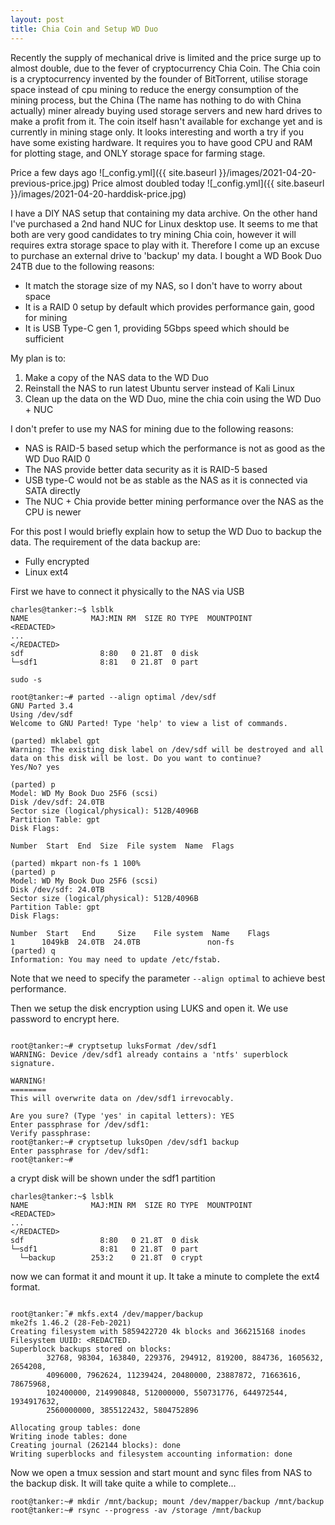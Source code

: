 ```yaml
---
layout: post
title: Chia Coin and Setup WD Duo
---
```


Recently the supply of mechanical drive is limited and the price surge up to almost double, due to the fever of cryptocurrency Chia Coin. The Chia coin is a cryptocurrency invented by the founder of BitTorrent, utilise storage space instead of cpu mining to reduce the energy consumption of the mining process, but the China (The name has nothing to do with China actually) miner already buying used storage servers and new hard drives to make a profit from it. The coin itself hasn't available for exchange yet and is currently in mining stage only. It looks interesting and worth a try if you have some existing hardware. It requires you to have good CPU and RAM for plotting stage, and ONLY storage space for farming stage.

Price a few days ago
![_config.yml]({{ site.baseurl }}/images/2021-04-20-previous-price.jpg)
Price almost doubled today
![_config.yml]({{ site.baseurl }}/images/2021-04-20-harddisk-price.jpg)


I have a DIY NAS setup that containing my data archive. On the other hand I've purchased a 2nd hand NUC for Linux desktop use. It seems to me that both are very good candidates to try mining Chia coin, however it will requires extra storage space to play with it. Therefore I come up an excuse to purchase an external drive to 'backup' my data. I bought a WD Book Duo 24TB due to the following reasons:
 - It match the storage size of my NAS, so I don't have to worry about space
 - It is a RAID 0 setup by default which provides performance gain, good for mining
 - It is USB Type-C gen 1, providing 5Gbps speed which should be sufficient
 
My plan is to:
 1. Make a copy of the NAS data to the WD Duo
 2. Reinstall the NAS to run latest Ubuntu server instead of Kali Linux
 3. Clean up the data on the WD Duo, mine the chia coin using the WD Duo + NUC
 
I don't prefer to use my NAS for mining due to the following reasons:
 - NAS is RAID-5 based setup which the performance is not as good as the WD Duo RAID 0
 - The NAS provide better data security as it is RAID-5 based
 - USB type-C would not be as stable as the NAS as it is connected via SATA directly
 - The NUC + Chia provide better mining performance over the NAS as the CPU is newer
 
For this post I would briefly explain how to setup the WD Duo to backup the data. The requirement of the data backup are:
 - Fully encrypted
 - Linux ext4

First we have to connect it physically to the NAS via USB
```
charles@tanker:~$ lsblk                                                                                                                                                                            NAME              MAJ:MIN RM  SIZE RO TYPE  MOUNTPOINT                                                                                                                                             <REDACTED>
...       
</REDACTED>                                                                                    sdf                 8:80   0 21.8T  0 disk                                                                                                                                                         └─sdf1              8:81   0 21.8T  0 part   

sudo -s

root@tanker:~# parted --align optimal /dev/sdf                                                                                                                                                                                                                                                                                                                                                        GNU Parted 3.4                                                                                                                                                                                     Using /dev/sdf                                                                                   
Welcome to GNU Parted! Type 'help' to view a list of commands.                                    

(parted) mklabel gpt
Warning: The existing disk label on /dev/sdf will be destroyed and all data on this disk will be lost. Do you want to continue?
Yes/No? yes          
                                                                                                 (parted) p                                                                                                                                                                                         Model: WD My Book Duo 25F6 (scsi)                                                                                                                                                                  Disk /dev/sdf: 24.0TB                                                                                                                                                                              Sector size (logical/physical): 512B/4096B                                                                                                                                                         Partition Table: gpt                                                                                                                                                                               Disk Flags:                                                                                      
                                                                                                 
Number  Start  End  Size  File system  Name  Flags                                               
                                                                                                 
(parted) mkpart non-fs 1 100%                                                                                                                                                                      (parted) p                                                                                                                                                                                         Model: WD My Book Duo 25F6 (scsi)                                                                                                                                                                  Disk /dev/sdf: 24.0TB                                                                                                                                                                              Sector size (logical/physical): 512B/4096B                                                                                                                                                         Partition Table: gpt                                                                                                                                                                               Disk Flags:                                                                                      
                                                                                                 
Number  Start   End     Size    File system  Name    Flags                                                                                                                                          1      1049kB  24.0TB  24.0TB               non-fs                                                                                                                                                                                                                                                                                                                                                   (parted) q                                                                                                                                                                                         Information: You may need to update /etc/fstab.

``` 

Note that we need to specify the parameter ```--align optimal``` to achieve best performance.

Then we setup the disk encryption using LUKS and open it. We use password to encrypt here.

```

root@tanker:~# cryptsetup luksFormat /dev/sdf1
WARNING: Device /dev/sdf1 already contains a 'ntfs' superblock signature.

WARNING!
========
This will overwrite data on /dev/sdf1 irrevocably.

Are you sure? (Type 'yes' in capital letters): YES
Enter passphrase for /dev/sdf1: 
Verify passphrase: 
root@tanker:~# cryptsetup luksOpen /dev/sdf1 backup
Enter passphrase for /dev/sdf1: 
root@tanker:~#
```
a crypt disk will be shown under the sdf1 partition
```
charles@tanker:~$ lsblk
NAME              MAJ:MIN RM  SIZE RO TYPE  MOUNTPOINT
<REDACTED>
...       
</REDACTED>      
sdf                 8:80   0 21.8T  0 disk  
└─sdf1              8:81   0 21.8T  0 part  
  └─backup        253:2    0 21.8T  0 crypt

```
now we can format it and mount it up. It take a minute to complete the ext4 format.
```

root@tanker:˜# mkfs.ext4 /dev/mapper/backup 
mke2fs 1.46.2 (28-Feb-2021)
Creating filesystem with 5859422720 4k blocks and 366215168 inodes
Filesystem UUID: <REDACTED.
Superblock backups stored on blocks: 
        32768, 98304, 163840, 229376, 294912, 819200, 884736, 1605632, 2654208, 
        4096000, 7962624, 11239424, 20480000, 23887872, 71663616, 78675968, 
        102400000, 214990848, 512000000, 550731776, 644972544, 1934917632, 
        2560000000, 3855122432, 5804752896

Allocating group tables: done                            
Writing inode tables: done                            
Creating journal (262144 blocks): done
Writing superblocks and filesystem accounting information: done         

```

Now we open a tmux session and start mount and sync files from NAS to the backup disk. It will take quite a while to complete...

```root@tanker:~# mkdir /mnt/backup; mount /dev/mapper/backup /mnt/backup
root@tanker:~# rsync --progress -av /storage /mnt/backup
```





